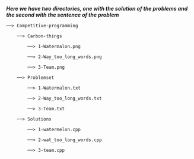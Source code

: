 ***Here we have two directories, one with the solution of the problems and the second with the sentence of the problem***

    ──> Competitive-programming 

        ──> Carbon-things

            ──> 1-Watermalon.png

            ──> 2-Way_too_long_words.png

            ──> 3-Team.png

        ──> Problemset 

            ──> 1-Watermalon.txt

            ──> 2-Way_too_long_words.txt

            ──> 3-Team.txt

        ──> Solutions

            ──> 1-watermelon.cpp

            ──> 2-wat_too_long_words.cpp

            ──> 3-team.cpp